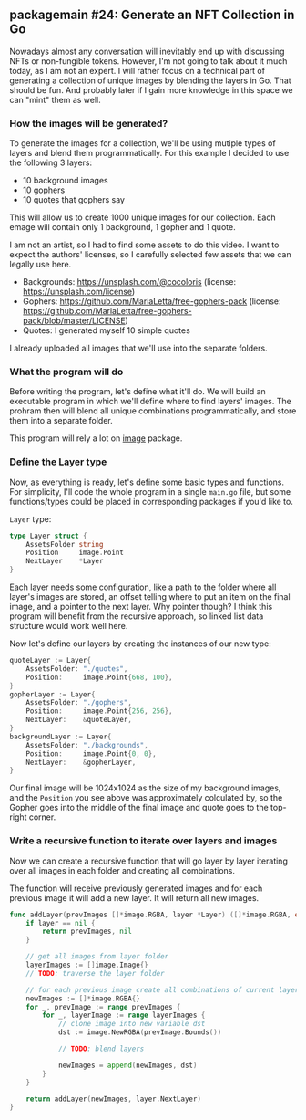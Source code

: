 ## packagemain #24: Generate an NFT Collection in Go

Nowadays almost any conversation will inevitably end up with discussing NFTs or non-fungible tokens. However, I'm not going to talk about it much today, as I am not an expert. I will rather focus on a technical part of generating a collection of unique images by blending the layers in Go. That should be fun. And probably later if I gain more knowledge in this space we can "mint" them as well.

### How the images will be generated?

To generate the images for a collection, we'll be using mutiple types of layers and blend them programmatically. For this example I decided to use the following 3 layers:
- 10 background images
- 10 gophers
- 10 quotes that gophers say

This will allow us to create 1000 unique images for our collection. Each emage will contain only 1 background, 1 gopher and 1 quote.

I am not an artist, so I had to find some assets to do this video. I want to expect the authors' licenses, so I carefully selected few assets that we can legally use here.

- Backgrounds: https://unsplash.com/@cocoloris (license: https://unsplash.com/license)
- Gophers: https://github.com/MariaLetta/free-gophers-pack (license: https://github.com/MariaLetta/free-gophers-pack/blob/master/LICENSE)
- Quotes: I generated myself 10 simple quotes

I already uploaded all images that we'll use into the separate folders.

### What the program will do

Before writing the program, let's define what it'll do. We will build an executable program in which we'll define where to find layers' images. The prohram then will blend all unique combinations programmatically, and store them into a separate folder.

This program will rely a lot on [image](https://pkg.go.dev/image) package.

### Define the Layer type

Now, as everything is ready, let's define some basic types and functions. For simplicity, I'll code the whole program in a single `main.go` file, but some functions/types could be placed in corresponding packages if you'd like to.

`Layer` type:

```go
type Layer struct {
	AssetsFolder string
	Position     image.Point
	NextLayer    *Layer
}
```

Each layer needs some configuration, like a path to the folder where all layer's images are stored, an offset telling where to put an item on the final image, and a pointer to the next layer. Why pointer though? I think this program will benefit from the recursive approach, so linked list data structure would work well here.

Now let's define our layers by creating the instances of our new type:

```go
quoteLayer := Layer{
    AssetsFolder: "./quotes",
    Position:     image.Point{668, 100},
}
gopherLayer := Layer{
    AssetsFolder: "./gophers",
    Position:     image.Point{256, 256},
    NextLayer:    &quoteLayer,
}
backgroundLayer := Layer{
    AssetsFolder: "./backgrounds",
    Position:     image.Point{0, 0},
    NextLayer:    &gopherLayer,
}
```

Our final image will be 1024x1024 as the size of my background images, and the `Position` you see above was approximately colculated by, so the Gopher goes into the middle of the final image and quote goes to the top-right corner.

### Write a recursive function to iterate over layers and images

Now we can create a recursive function that will go layer by layer iterating over all images in each folder and creating all combinations.

The function will receive previously generated images and for each previous image it will add a new layer. It will return all new images.

```go
func addLayer(prevImages []*image.RGBA, layer *Layer) ([]*image.RGBA, error) {
    if layer == nil {
		return prevImages, nil
	}

    // get all images from layer folder
	layerImages := []image.Image{}
    // TODO: traverse the layer folder

    // for each previous image create all combinations of current layer
	newImages := []*image.RGBA{}
	for _, prevImage := range prevImages {
		for _, layerImage := range layerImages {
			// clone image into new variable dst
			dst := image.NewRGBA(prevImage.Bounds())

            // TODO: blend layers

			newImages = append(newImages, dst)
		}
	}

	return addLayer(newImages, layer.NextLayer)
}
```